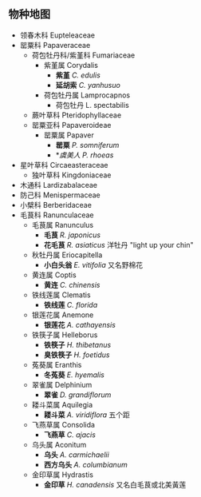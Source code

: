 ## 物种地图

* 领春木科 Eupteleaceae
* 罂粟科 Papaveraceae
	* 荷包牡丹科/紫堇科  Fumariaceae
		* 紫堇属 Corydalis
			* **紫堇** *C. edulis*
			* **延胡索** *C. yanhusuo*
		* 荷包牡丹属 Lamprocapnos
			* 荷包牡丹 L. spectabilis
	* 蕨叶草科 Pteridophyllaceae
	* 罂粟亚科 Papaveroideae
		* 罂粟属 Papaver
			* **罂粟** *P. somniferum*
			* **虞美人* *P. rhoeas*
* 星叶草科 Circaeasteraceae
	* 独叶草科 Kingdoniaceae
* 木通科 Lardizabalaceae
* 防己科 Menispermaceae
* 小檗科 Berberidaceae
* 毛茛科 Ranunculaceae
	* 毛茛属 Ranunculus
		* **毛茛** *R. japonicus*
		* **花毛茛** *R. asiaticus* 洋牡丹 "light up your chin"
	* 秋牡丹属 Eriocapitella
		* **小白头翁** *E. vitifolia* 又名野棉花
	* 黄连属 Coptis
		* **黄连** *C. chinensis*
	* 铁线莲属 Clematis
		* **铁线莲** *C. florida*
	* 银莲花属 Anemone
		* **银莲花** *A. cathayensis*
	* 铁筷子属 Helleborus
		* **铁筷子** *H. thibetanus*
		* **臭铁筷子** *H. foetidus*
	* 菟葵属 Eranthis
		* **冬菟葵** *E. hyemalis*
	* 翠雀属 Delphinium
		* **翠雀** *D. grandiflorum*
	* 耧斗菜属 Aquilegia
		* **耧斗菜** *A. viridiflora* 五个距
	* 飞燕草属 Consolida
		* **飞燕草** *C. ajacis*
	* 乌头属 Aconitum 
		* **乌头** *A. carmichaelii*
		* **西方乌头** *A. columbianum*
	* 金印草属 Hydrastis 
		* **金印草** *H. canadensis* 又名白毛茛或北美黃莲

